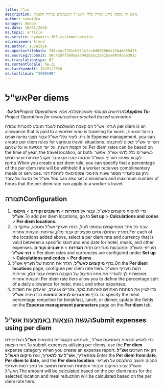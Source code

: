 ```yaml
---
title: אש"ל
description: נושא זה מספק מידע אודות כללי האש"ל המשמשים בניהול הוצאות.
author: suvaidya
manager: Annbe
ms.date: 10/01/2020
ms.topic: article
ms.service: dynamics-365-customerservice
ms.reviewer: kfend
ms.author: suvaidya
ms.openlocfilehash: 7d1c4ac7781cb711e2cc0d09606d422b4dd554f3
ms.sourcegitcommit: 56c42d7f5995a674426a1c2a81bae897dceb391c
ms.translationtype: HT
ms.contentlocale: he-IL
ms.lasthandoff: 10/01/2020
ms.locfileid: "3908190"
---
```

# <a name="per-diems"></a><span data-ttu-id="669e5-103">אש"ל</span><span class="sxs-lookup"><span data-stu-id="669e5-103">Per diems</span></span>

<span data-ttu-id="669e5-104">_**חל על:** ‏Project Operations לתרחישים מבוססי משאבים/ללא מלאי_</span><span class="sxs-lookup"><span data-stu-id="669e5-104">_**Applies To:** Project Operations for resource/non-stocked based scenarios_</span></span>


<span data-ttu-id="669e5-105">דמי אש"ל הם קצבה המשולמת לעובד הנוסע למטרות עבודה.</span><span class="sxs-lookup"><span data-stu-id="669e5-105">A per diem is an allowance that is paid to a worker who is traveling for work.</span></span> <span data-ttu-id="669e5-106">בניהול הוצאות, ניתן ליצור כללי אש"ל עבור מצבי נסיעה שונים.</span><span class="sxs-lookup"><span data-stu-id="669e5-106">In Expense management, you can create per diem rules for  various travel situations.</span></span> <span data-ttu-id="669e5-107">תעריפי אש"ל יכולים להתבסס על תקופת השנה, על יעד הנסיעה או על שניהם.</span><span class="sxs-lookup"><span data-stu-id="669e5-107">Per diem rates can be based on the time of year, the travel location, or both.</span></span> <span data-ttu-id="669e5-108">כשיוצרים כלל לדמי אש"ל, אפשר לקבוע שאחוז תעריף האש"ל ההנאה ינוכה אם עובד מקבל ארוחות או שירותים בחינם.</span><span class="sxs-lookup"><span data-stu-id="669e5-108">When you create a per diem  rule, you can specify that a percentage of the per diem rate will be withheld if a worker receives complimentary meals or services.</span></span> <span data-ttu-id="669e5-109">ניתן גם להגדיר מספר שעות מינימלי ומקסימאלי להחלת דמי אש"ל על נסיעה של עובד.</span><span class="sxs-lookup"><span data-stu-id="669e5-109">You can also set a minimum and maximum number of hours that the per diem rate can apply to a worker's travel.</span></span>

## <a name="configuration"></a><span data-ttu-id="669e5-110">תצורה</span><span class="sxs-lookup"><span data-stu-id="669e5-110">Configuration</span></span> 

1. <span data-ttu-id="669e5-111">כדי להוסיף מיקומים לאש"ל, עבור אל **הגדרות** > **חישובים וקודים** > **מיקומי אש"ל**.</span><span class="sxs-lookup"><span data-stu-id="669e5-111">To add per diem locations, go to **Set up** > **Calculations and codes** > **Per diem locations**.</span></span>
2. <span data-ttu-id="669e5-112">עבור כל אחד מהמיקומים שנוספו לעיל, בחרו תעריף אש"ל ומטבע, שתקף בין תאריך התחלה וסיום ספציפיים עבור מלון, ארוחות והוצאות אחרות.</span><span class="sxs-lookup"><span data-stu-id="669e5-112">For each of the locations added above, select a per diem rate and currency that is valid between a specific start and end date for hotel, meals, and other expenses.</span></span> <span data-ttu-id="669e5-113">תעריפי האש"ל והמטבעות מוגדרים תחת **הגדרות** > **חישובים וקודים** > **דמי אש"ל**.</span><span class="sxs-lookup"><span data-stu-id="669e5-113">Per diem rates and currencies are configured under **Set up** > **Calculations and codes** > **Per diems**.</span></span>
3. <span data-ttu-id="669e5-114">בדף **מיקומים לאש"ל**, הגדר את הרמות של תעריף אש"ל.</span><span class="sxs-lookup"><span data-stu-id="669e5-114">On the **Per diem locations** page, configure per diem rate tiers.</span></span> <span data-ttu-id="669e5-115">רמות תעריף האש"ל מאפשרות לך להגדיר את אחוז הפיצול של הקצבה היומית עבור מלון, ארוחות והוצאות אחרות.</span><span class="sxs-lookup"><span data-stu-id="669e5-115">Per diem rate tiers allow you to define the percentage split of a daily allowance for hotel, meal, and other expenses.</span></span> 
4. <span data-ttu-id="669e5-116">כדי לציין את הפחתת האחוזים לארוחות בוקר, צהריים או ערב, יש עדכן את השדות בדף **פרמטרים לניהול הוצאות** בכרטיסיה **אש"ל**.</span><span class="sxs-lookup"><span data-stu-id="669e5-116">To specify the meal percentage reduction for breakfast, lunch, or dinner, update the fields on the **Expense management parameters** page on the **Per diem** tab.</span></span> 
    
## <a name="submit-expenses-using-per-diem"></a><span data-ttu-id="669e5-117">הגשת הוצאות באמצעות אש"ל</span><span class="sxs-lookup"><span data-stu-id="669e5-117">Submit expenses using per diem</span></span>
<span data-ttu-id="669e5-118">כדי להגיש הוצאות באמצעות אש"ל , השתמש בקטגוריית ההוצאות **אש"ל** בעת יצירת דוח הוצאות.</span><span class="sxs-lookup"><span data-stu-id="669e5-118">To submit expenses utilizing per diems, use the **Per diem** expense category when you create an expense report.</span></span> <span data-ttu-id="669e5-119">הזן את הערכים **אש"ל מהתאריך**, **אש"ל עד לתאריך**, ואת **מיקום האש"ל**.</span><span class="sxs-lookup"><span data-stu-id="669e5-119">Enter the **Per diem from date**, **Per diem to date**,  and the **Per diem location**.</span></span> <span data-ttu-id="669e5-120">הסכום יחושב בהתבסס על תעריפי האש"ל עבור המיקום הנבחר והפחתת הארוחות תחושב על סמך רמות תעריפי האש"ל.</span><span class="sxs-lookup"><span data-stu-id="669e5-120">The amount will be calculated based on the per diem rates for the selected location and meal reduction will be calculated based on the per diem rate tiers.</span></span>
